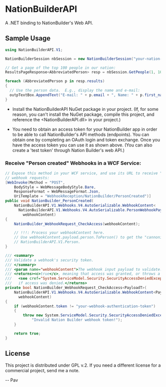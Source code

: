 NationBuilderAPI
================

A .NET binding to NationBuilder's Web API.


Sample Usage
------------

```C#
using NationBuilderAPI.V1;

NationBuilderSession nbSession = new NationBuilderSession("your-nation-slug", "your-access-token");

// Get a page of the top 100 people in our nation:
ResultsPageResponse<AbbreviatedPerson> resp = nbSession.GetPeople(1, 100);

foreach (AbbreviatedPerson p in resp.results)
{
  // Use the person data.  E.g., display the name and e-mail:
  outpTextBox.AppendText("E-mail: " + p.email + ", Name: " + p.first_name + " " + p.last_name + "\n");
}
```

* Install the NationBuilderAPI NuGet package in your project. (If, for some reason, you can't install the NuGet package, compile this project, and reference the \<NationBuilderAPI.dll\> in your project.)

* You need to obtain an access token for your NationBuilder app in order to be able to call NationBuilder's API methods (endpoints).  You can obtain one by completing an OAuth login and token exchange.  Once you have the access token you can use it as shown above. (You can also create a 'test token' through Nation Builder's web API.)


### Receive "Person created" Webhooks in a WCF Service:

```C#
// Expose this method in your WCF service, and use its URL to receive "Person created"
// webhook requests:
[WebInvoke(Method = "POST",
    BodyStyle = WebMessageBodyStyle.Bare,
    ResponseFormat = WebMessageFormat.Json,
    UriTemplate = "WebhookReception/NationBuilder/PersonCreated")]
public void NationBuilder_PersonCreated(
    NationBuilderAPI.V1.Webhooks.V4.AutoSerializable.WebhookContent<
      NationBuilderAPI.V1.Webhooks.V4.AutoSerializable.PersonWebhookPayload>
        webhookContent)
{
    NationBuilder_WebhookRequest_CheckAccess(webhookContent);

    // !!!: Process your webhookContent here.
    // Use webhookContent.payload.person.ToPerson() to get the "cannonical"
    // NationBuilderAPI.V1.Person.
}

/// <summary>
/// Validate a webhook's security token.
/// </summary>
/// <param name="webhookContent">The webhook input payload to validate.</param>
/// <returns><c>true</c>, meaning that access was granted, or throws a
///   <see cref="System.ServiceModel.Security.SecurityAccessDeniedException"/>
///   if access was denied.</returns>
private bool NationBuilder_WebhookRequest_CheckAccess<PayloadT>(
    NationBuilderAPI.V1.Webhooks.V4.AutoSerializable.WebhookContent<PayloadT>
      webhookContent)
{
    if (webhookContent.token != "your-webhook-authentication-token")
    {
        throw new System.ServiceModel.Security.SecurityAccessDeniedException(
            "Invalid Nation Builder webhook token!");
    }

    return true;
}
```


License
-------

This project is distributed under GPL v.2.  If you need a different license for a commercial project, send me a note.

--
Pav
